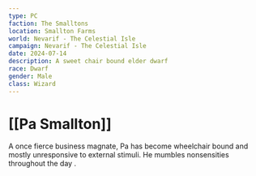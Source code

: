 ```yaml
---
type: PC
faction: The Smalltons
location: Smallton Farms
world: Nevarif - The Celestial Isle
campaign: Nevarif - The Celestial Isle
date: 2024-07-14
description: A sweet chair bound elder dwarf
race: Dwarf
gender: Male
class: Wizard
---
```

# [[Pa Smallton]]

A once fierce business magnate, Pa has become wheelchair bound and mostly unresponsive to external stimuli. He mumbles nonsensities throughout the day .